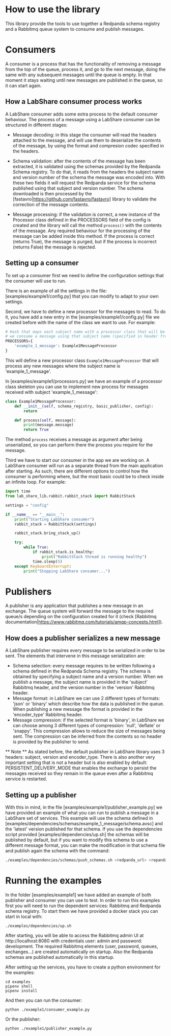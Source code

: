 # How to use the library

This library provide the tools to use together a Redpanda schema registry and a Rabbitmq queue system to 
consume and publish messages.

# Consumers

A consumer is a process that has the functionality of removing a message from the top of the queue,
 process it, and go to the next message, doing the same with any subsequent messages until the queue
is empty. In that moment it stays waiting until new messages are published in the queue, so it can start 
again.

## How a LabShare consumer process works

A LabShare consumer adds some extra process to the default consumer behaviour. The process of a message using a LabShare consumer can be structured in different stages:

* Message decoding: in this stage the consumer will read the headers attached to the message, and will 
use them to deserialize the contents of the message, by using the format and compresion codec specified 
in the headers.

* Schema validation: after the contents of the message has been extracted, it is validated using the 
schemas provided by the Redpanda Schema registry. To do that, it reads from the headers the subject name
and version number of the schema the message was encoded into. With these two fields it will request
the Redpanda service for the schema published using that subject and version number. The schema downloaded
is then processed by the [fastavro|https://github.com/fastavro/fastavro] library to validate the correction of the message contents.

* Message processing: if the validation is correct, a new instance of the Processor class defined in 
the PROCESSORS field of the config is created and the library will call the method ```process()``` with the
contents of the message. Any required behaviour for the processing of the message can be added inside this
method. If the process is correct (returns True), the message is purged, but if the process is incorrect (returns False) the message is rejected.

## Setting up a consumer

To set up a consumer first we need to define the configuration settings that the consumer will use to run.

There is an example of all the settings in the file: [examples/example1/config.py] that you can modify to adapt to your own settings.

Second, we have to define a new processor for the messages to read. To do it, you have add a new entry in the
[examples/example1/config.py] file we created before with the name of the class we want to use. For example:

```python
# Hash that maps each subject name with a processor class that will be instantiated when
# we consume a message using that subject name (specified in header from rabbitmq: 'subject')
PROCESSORS={
    'example_1_message': Example1MessageProcessor 
}
```

This will define a new processor class ```Example1MessageProcessor``` that will process any new messages where the subject name is 'example_1_message'.

In [examples/example1/processors.py] we have an example of a processor class skeleton you can use to implement new process for messages received with subject 'example_1_message':

```python
class Example1MessageProcessor:
    def __init__(self, schema_registry, basic_publisher, config):
        return

    def process(self, message):
        print(message.message)
        return True
```

The method ```process``` receives a message as argument after being unserialized, so you can perform there the process you require for the message.

Third we have to start our consumer in the app we are working on.  A LabShare consumer will run as a separate thread from the main application after starting. As such, there are different options to control how the consumer is performing where, but the most basic could be to check inside an infinite loop. For example:

```python
import time
from lab_share_lib.rabbit.rabbit_stack import RabbitStack

settings = "config"

if __name__ == "__main__":
    print("Starting LabShare consumer")
    rabbit_stack = RabbitStack(settings)

    rabbit_stack.bring_stack_up()

    try:
        while True:
            if rabbit_stack.is_healthy:
                print("RabbitStack thread is running healthy")
            time.sleep(5)
    except KeyboardInterrupt:
        print("Stopping LabShare consumer...")
```

# Publishers

A publisher is any application that publishes a new message in an exchange. The queue system will forward the
message to the required queue/s depending on the configuration created for it (check [Rabbitmq documentation|https://www.rabbitmq.com/tutorials/amqp-concepts.html]).

## How does a publisher serializes a new message

A LabShare publisher requires every message to be serialized in order to be sent. The elements that intervene
in this message serialization are:

* Schema selection: every message requires to be written following a schema defined in the Redpanda Schema registry. The schema is obtained by specifying a subject name and a version number. When we publish a message, the subject name is provided in the 'subject' Rabbitmq header, and the version number in the 'version' Rabbitmq header.
* Message format: in LabShare we can use 2 different types of formats: 'json' or 'binary' which describe how
the data is published in the queue. When publishing a new message the format is provided in the 'encoder_type' Rabbitmq header.
* Message compression: if the selected format is 'binary', in LabShare we can choose among 3 different types of compression: 'null', 'deflate' or 'snappy'. This compression allows to reduce the size of messages being sent. The compression can be inferred from the contents so no header is provided by the publisher to send.

** Note ** As stated before, the default publisher in LabShare library uses 3 headers: subject, version and encoder_type. There is also another very important setting that is not a header but is also enabled by default: PERSISTENT_DELIVERY_MODE that enables the exchange to persist the messages received so they remain in the queue even after a Rabbitmq service is restarted. 

## Setting up a publisher

With this in mind, in the file [examples/example1/publisher_example.py] we have provided an example of what
you can run to publish a message in a LabShare set of services. This example will use the schema defined in
[examples/dependencies/schemas/example_1_message/schema.avsc] and the 'latest' version published for that schema. If you use the dependencies script provided [examples/dependencies/up.sh] the schemas will be published by default, but if you want to modify this schema to use a different message format, you can make the modification in that schema file and publish again the schema with the command:

```bash
./examples/dependencies/schemas/push_schemas.sh <redpanda_url> <repanda_secret_key_if_any>
```

# Running the examples

In the folder [examples/example1] we have added an example of both publisher and consumer you can use to test.
In order to run this examples first you will need to run the dependent services: Rabbitmq and Redpanda schema registry. To start them we have provided a docker stack you can start in local with:

```
./examples/dependencies/up.sh
```

After starting, you will be able to access the Rabbitmq admin UI at http://localhost:8080 with credentials user: admin and password: development. The required Rabbitmq elements (user, password, queues, exchanges...) are created automatically on startup. Also the Redpanda schemas are published automatically in this startup.

After setting up the services, you have to create a python environment for the examples:
```
cd examples
pipenv shell
pipenv install
```

And then you can run the consumer:

```
python ./example1/consumer_example.py
```

Or the publisher:

```
python ./example1/publisher_example.py
```